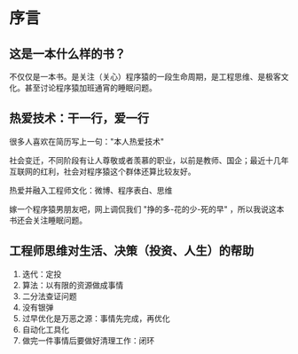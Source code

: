 # 序言

## 这是一本什么样的书？

不仅仅是一本书。是关注（关心）程序猿的一段生命周期，是工程思维、是极客文化。甚至讨论程序猿加班通宵的睡眠问题。

## 热爱技术：干一行，爱一行

很多人喜欢在简历写上一句："本人热爱技术"

社会变迁，不同阶段有让人尊敬或者羡慕的职业，以前是教师、国企；最近十几年互联网的红利，社会对程序猿这个群体还算比较友好。

热爱并融入工程师文化：微博、程序表白、思维

嫁一个程序猿男朋友吧，网上调侃我们 "挣的多-花的少-死的早" ，所以我说这本书还会关注睡眠问题。

## 工程师思维对生活、决策（投资、人生）的帮助

1. 迭代：定投
2. 算法：以有限的资源做成事情
3. 二分法查证问题
4. 没有银弹
5. 过早优化是万恶之源：事情先完成，再优化
6. 自动化工具化
7. 做完一件事情后要做好清理工作：闭环